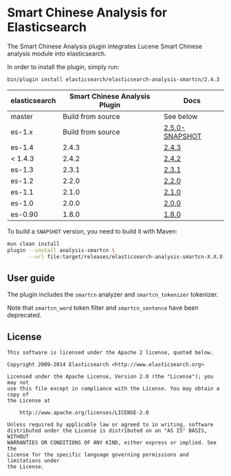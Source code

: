 Smart Chinese Analysis for Elasticsearch
==================================

The Smart Chinese Analysis plugin integrates Lucene Smart Chinese analysis module into elasticsearch.

In order to install the plugin, simply run: 

```sh
bin/plugin install elasticsearch/elasticsearch-analysis-smartcn/2.4.3
```


| elasticsearch |  Smart Chinese Analysis Plugin  |   Docs     |  
|---------------|-----------------------|------------|
| master        |  Build from source    | See below  |
| es-1.x        |  Build from source    | [2.5.0-SNAPSHOT](https://github.com/elasticsearch/elasticsearch-analysis-smartcn/tree/es-1.x/#version-250-snapshot-for-elasticsearch-1x)  |
|    es-1.4              |     2.4.3         | [2.4.3](https://github.com/elasticsearch/elasticsearch-analysis-smartcn/tree/v2.4.3/#version-243-for-elasticsearch-14)                  |
| < 1.4.3       |     2.4.2             | [2.4.2](https://github.com/elasticsearch/elasticsearch-analysis-smartcn/tree/v2.4.2/#version-242-for-elasticsearch-14)                  |
|    es-1.3              |     2.3.1         | [2.3.1](https://github.com/elasticsearch/elasticsearch-analysis-smartcn/tree/v2.3.1/#version-231-for-elasticsearch-13)                  |
| es-1.2        |  2.2.0                | [2.2.0](https://github.com/elasticsearch/elasticsearch-analysis-smartcn/tree/v2.2.0/#smart-chinese-analysis-for-elasticsearch)  |
| es-1.1        |  2.1.0                | [2.1.0](https://github.com/elasticsearch/elasticsearch-analysis-smartcn/tree/v2.1.0/#smart-chinese-analysis-for-elasticsearch)  |
| es-1.0        |  2.0.0                | [2.0.0](https://github.com/elasticsearch/elasticsearch-analysis-smartcn/tree/v2.0.0/#smart-chinese-analysis-for-elasticsearch)  |
| es-0.90       |  1.8.0                | [1.8.0](https://github.com/elasticsearch/elasticsearch-analysis-smartcn/tree/v1.8.0/#smart-chinese-analysis-for-elasticsearch)  |

To build a `SNAPSHOT` version, you need to build it with Maven:

```bash
mvn clean install
plugin --install analysis-smartcn \
       --url file:target/releases/elasticsearch-analysis-smartcn-X.X.X-SNAPSHOT.zip
```

## User guide

The plugin includes the `smartcn` analyzer and `smartcn_tokenizer` tokenizer.

 Note that `smartcn_word` token filter and `smartcn_sentence` have been deprecated.

License
-------

    This software is licensed under the Apache 2 license, quoted below.

    Copyright 2009-2014 Elasticsearch <http://www.elasticsearch.org>

    Licensed under the Apache License, Version 2.0 (the "License"); you may not
    use this file except in compliance with the License. You may obtain a copy of
    the License at

        http://www.apache.org/licenses/LICENSE-2.0

    Unless required by applicable law or agreed to in writing, software
    distributed under the License is distributed on an "AS IS" BASIS, WITHOUT
    WARRANTIES OR CONDITIONS OF ANY KIND, either express or implied. See the
    License for the specific language governing permissions and limitations under
    the License.
